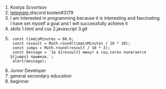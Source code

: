 1. Kostya Scvortsov
2. [telegram](https://t.me/kostenus),discord kosten#3179
3. I am interested in programming because it is interesting and fascinating.
I have set myself a goal and I will successfully achieve it
4. skills
    1.html and css
    2.javascript
    3.git
5. ```
    const timeLnMinutes = 68.6;
    const resoult = Math.round(timeLnMinutes / 10 * 10);
    const jumps = Math.round(resoult / 10 * 3);
    const message = `3a ${resoult} минут в соц.сетях полагается ${jumps} прыжков.`;
    alert(message);
    ````
6. Junior Developer
7. general secondary education
8. beginner
